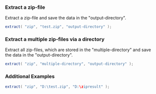 ### Extract a zip-file

Extract a zip-file and save the data in the "output-directory".


```java
extract( "zip", "test.zip", "output-directory" );

```


### Extract a multiple zip-files via a directory

Extract all zip-files, which are stored in the "multiple-directory" and save the data in the "output-directory".


```java
extract( "zip", "multiple-directory", "output-directory" );

```


### Additional Examples


```java
extract( "zip", "D:\test.zip", "D:\zipresult" );

```


